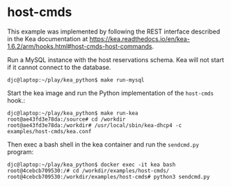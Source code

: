 # host-cmds
This example was implemented by following the REST interface described in the Kea
documentation at https://kea.readthedocs.io/en/kea-1.6.2/arm/hooks.html#host-cmds-host-commands.

Run a MySQL instance with the host reservations schema.  Kea will not start if it cannot connect
to the database.
```
djc@laptop:~/play/kea_python$ make run-mysql
```

Start the kea image and run the Python implementation of the `host-cmds` hook.:
```
djc@laptop:~/play/kea_python$ make run-kea
root@ae43fd3e78da:/source# cd /workdir
root@ae43fd3e78da:/workdir# /usr/local/sbin/kea-dhcp4 -c examples/host-cmds/kea.conf
```

Then exec a bash shell in the kea container and run the `sendcmd.py` program:
```
djc@laptop:~/play/kea_python$ docker exec -it kea bash
root@4cebcb709530:/# cd /workdir/examples/host-cmds/
root@4cebcb709530:/workdir/examples/host-cmds# python3 sendcmd.py 
```
